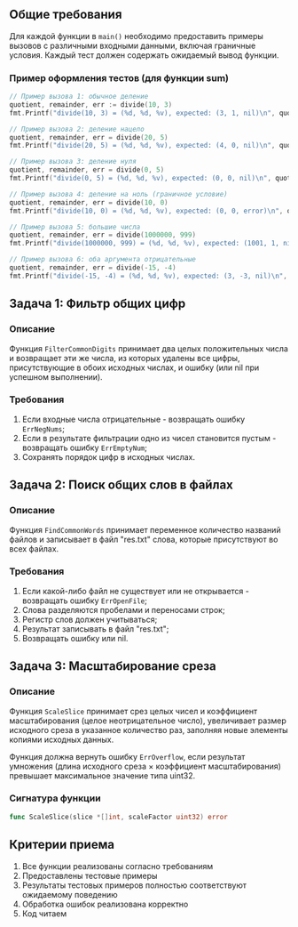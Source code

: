 ## Общие требования
Для каждой функции в `main()` необходимо предоставить примеры вызовов с различными входными данными, включая граничные условия. Каждый тест должен содержать ожидаемый вывод функции.

### Пример оформления тестов (для функции sum)
```go
// Пример вызова 1: обычное деление
quotient, remainder, err := divide(10, 3)
fmt.Printf("divide(10, 3) = (%d, %d, %v), expected: (3, 1, nil)\n", quotient, remainder, err)

// Пример вызова 2: деление нацело
quotient, remainder, err = divide(20, 5)
fmt.Printf("divide(20, 5) = (%d, %d, %v), expected: (4, 0, nil)\n", quotient, remainder, err)

// Пример вызова 3: деление нуля
quotient, remainder, err = divide(0, 5)
fmt.Printf("divide(0, 5) = (%d, %d, %v), expected: (0, 0, nil)\n", quotient, remainder, err)

// Пример вызова 4: деление на ноль (граничное условие)
quotient, remainder, err = divide(10, 0)
fmt.Printf("divide(10, 0) = (%d, %d, %v), expected: (0, 0, error)\n", quotient, remainder, err)

// Пример вызова 5: большие числа
quotient, remainder, err = divide(1000000, 999)
fmt.Printf("divide(1000000, 999) = (%d, %d, %v), expected: (1001, 1, nil)\n", quotient, remainder, err)

// Пример вызова 6: оба аргумента отрицательные
quotient, remainder, err = divide(-15, -4)
fmt.Printf("divide(-15, -4) = (%d, %d, %v), expected: (3, -3, nil)\n", quotient, remainder, err)
```

## Задача 1: Фильтр общих цифр

### Описание
Функция `FilterCommonDigits` принимает два целых положительных числа и возвращает эти же числа, из которых удалены все цифры, присутствующие в обоих исходных числах, и ошибку (или nil при успешном выполнении).

<!-- 
### Сигнатура функции
```go
func filterCommonDigits(a, b int) (int, int, error)
```
 -->

### Требования
1. Если входные числа отрицательные - возвращать ошибку `ErrNegNums`;
2. Если в результате фильтрации одно из чисел становится пустым - возвращать ошибку `ErrEmptyNum`;
3. Сохранять порядок цифр в исходных числах.


## Задача 2: Поиск общих слов в файлах

### Описание
Функция `FindCommonWords` принимает переменное количество названий файлов и записывает в файл "res.txt" слова, которые присутствуют во всех файлах.
<!-- 
### Сигнатура функции
```go
func findCommonWords(filenames ...string) (string, error)
``` -->

### Требования
1. Если какой-либо файл не существует или не открывается - возвращать ошибку `ErrOpenFile`;
2. Слова разделяются пробелами и переносами строк;
3. Регистр слов должен учитываться;
4. Результат записывать в файл "res.txt";
5. Возвращать ошибку или nil.

## Задача 3: Масштабирование среза

### Описание
Функция `ScaleSlice` принимает срез целых чисел и коэффициент масштабирования (целое неотрицательное число), увеличивает размер исходного среза в указанное количество раз, заполняя новые элементы копиями исходных данных. 

Функция должна вернуть ошибку `ErrOverflow`, если результат умножения (длина исходного среза × коэффициент масштабирования) превышает максимальное значение типа uint32.

### Сигнатура функции
```go
func ScaleSlice(slice *[]int, scaleFactor uint32) error
```

## Критерии приема
1. Все функции реализованы согласно требованиям
2. Предоставлены тестовые примеры 
3. Результаты тестовых примеров полностью соответствуют ожидаемому поведению
4. Обработка ошибок реализована корректно
5. Код читаем 

